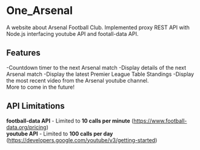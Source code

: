 # One_Arsenal
A website about Arsenal Football Club. Implemented proxy REST API with Node.js interfacing youtube API and footall-data API.

## Features
-Countdown timer to the next Arsenal match
-Display details of the next Arsenal match
-Display the latest Premier League Table Standings
-Display the most recent video from the Arsenal youtube channel.
<br>
More to come in the future!

## API Limitations
**football-data API** - Limited to **10 calls per minute** (https://www.football-data.org/pricing) <br>
**youtube API** - Limited to **100 calls per day** (https://developers.google.com/youtube/v3/getting-started)
